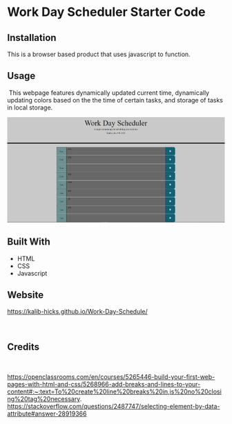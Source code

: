 # Work Day Scheduler Starter Code

## Installation

This is a browser based product that uses javascript to function.
​
## Usage 
​
This webpage features dynamically updated current time, dynamically updating colors based on the the time of certain tasks,
and storage of tasks in local storage.

![image of webpage with empty tasks](develop/webpage.PNG)

## Built With
* HTML
* CSS
* Javascript

## Website
https://kalib-hicks.github.io/Work-Day-Schedule/

​
​
## Credits
​

https://openclassrooms.com/en/courses/5265446-build-your-first-web-pages-with-html-and-css/5268966-add-breaks-and-lines-to-your-content#:~:text=To%20create%20line%20breaks%20in,is%20no%20closing%20tag%20necessary.
https://stackoverflow.com/questions/2487747/selecting-element-by-data-attribute#answer-28919366